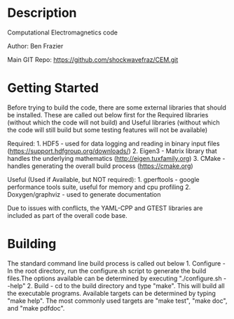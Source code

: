 Description
==========================================================================================
Computational Electromagnetics code

Author: Ben Frazier

Main GIT Repo: https://github.com/shockwavefraz/CEM.git

Getting Started
==========================================================================================
Before trying to build the code, there are some external libraries that should be installed.
These are called out below first for the Required libraries (without which the code will not
build) and Useful libraries (without which the code will still build but some testing features
will not be available)

Required:
	1. HDF5 - used for data logging and reading in binary input files (https://support.hdfgroup.org/downloads/) 
	2. Eigen3 - Matrix library that handles the underlying mathematics (http://eigen.tuxfamily.org) 
	3. CMake - handles generating the overall build process (https://cmake.org)

Useful (Used if Available, but NOT required):
	1. gperftools - google performance tools suite, useful for memory and cpu profiling
	2. Doxygen/graphviz - used to generate documentation

Due to issues with conflicts, the YAML-CPP and GTEST libraries are included as part of the overall
code base.


Building
==========================================================================================
The standard command line build process is called out below
	1. Configure - In the root directory, run the configure.sh script to generate the build files.The options available can be determined by executing "./configure.sh --help"
	2. Build - cd to the build directory and type "make". This will build all the executable programs. Available targets can be determined by typing "make help". The most commonly used targets are "make test", "make doc", and "make pdfdoc".
